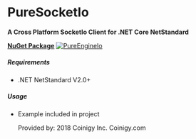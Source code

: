 # PureSocketIo
**A Cross Platform SocketIo Client for .NET Core NetStandard**

**[NuGet Package](https://www.nuget.org/packages/PureSocketIo)** [![PureEngineIo](https://img.shields.io/nuget/v/PureSocketIo.svg)](https://www.nuget.org/packages/PureSocketIo/) 

##### Requirements
* .NET NetStandard V2.0+

##### Usage
* Example included in project


        
  
  Provided by: 2018 Coinigy Inc. Coinigy.com
